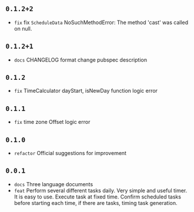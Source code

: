 ## `0.1.2+2`
* `fix` fix `ScheduleData` NoSuchMethodError: The method 'cast' was called on null.

## `0.1.2+1`
* `docs` CHANGELOG format change pubspec description

## `0.1.2`
* `fix` TimeCalculator dayStart, isNewDay function logic error

## `0.1.1`
* `fix` time zone Offset logic error

## `0.1.0`
* `refactor` Official suggestions for improvement

## `0.0.1`

* `docs` Three language documents
* `feat` Perform several different tasks daily. Very simple and useful timer. It is easy to use. Execute task at fixed time. Confirm scheduled tasks before starting each time, if there are tasks, timing task generation.
